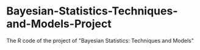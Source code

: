 # Bayesian-Statistics-Techniques-and-Models-Project
The R code of the project of "Bayesian Statistics: Techniques and Models"
